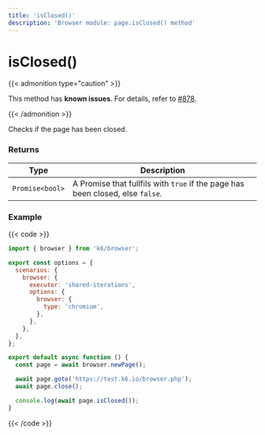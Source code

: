 ```yaml
---
title: 'isClosed()'
description: 'Browser module: page.isClosed() method'
---
```


# isClosed()

{{< admonition type="caution" >}}

This method has **known issues**. For details, refer to [#878](https://github.com/grafana/xk6-browser/issues/878).

{{< /admonition >}}

Checks if the page has been closed.

### Returns

| Type            | Description                                                                    |
| --------------- | ------------------------------------------------------------------------------ |
| `Promise<bool>` | A Promise that fullfils with `true` if the page has been closed, else `false`. |

### Example

{{< code >}}

```javascript
import { browser } from 'k6/browser';

export const options = {
  scenarios: {
    browser: {
      executor: 'shared-iterations',
      options: {
        browser: {
          type: 'chromium',
        },
      },
    },
  },
};

export default async function () {
  const page = await browser.newPage();

  await page.goto('https://test.k6.io/browser.php');
  await page.close();

  console.log(await page.isClosed());
}
```

{{< /code >}}

